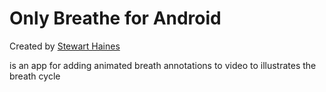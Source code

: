 # Only Breathe for Android

Created by [Stewart Haines](https://github.com/stewarthaines/only-breathe-android)

is an app for adding animated breath annotations to video to illustrates the breath cycle
